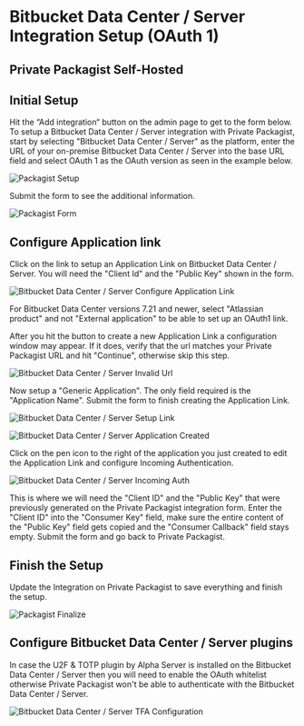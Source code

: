 # Bitbucket Data Center / Server Integration Setup (OAuth 1)
## Private Packagist Self-Hosted

## Initial Setup
Hit the “Add integration“ button on the admin page to get to the form below.
To setup a Bitbucket Data Center / Server integration with Private Packagist, start by selecting "Bitbucket Data Center / Server"
as the platform, enter the URL of your on-premise Bitbucket Data Center / Server into the base URL field and select OAuth 1 as the OAuth version as seen in the example below.

![Packagist Setup](/Resources/public/img/docs/integration-setup/bitbucket-server-oauth1-01-packagist-setup.png)

Submit the form to see the additional information.

![Packagist Form](/Resources/public/img/docs/integration-setup/bitbucket-server-oauth1-02-packagist-form.png)

## Configure Application link
Click on the link to setup an Application Link on Bitbucket Data Center / Server. You will need the "Client Id" and the "Public Key" shown in the form.

![Bitbucket Data Center / Server Configure Application Link](/Resources/public/img/docs/integration-setup/bitbucket-server-oauth1-03-bitbucket-configure-application-link.png)

For Bitbucket Data Center versions 7.21 and newer, select "Atlassian product" and not "External application" to be able to set up an OAuth1 link.

After you hit the button to create a new Application Link a configuration window may appear. If it does, verify that the url matches your Private Packagist URL and hit "Continue", otherwise skip this step.

![Bitbucket Data Center / Server Invalid Url](/Resources/public/img/docs/integration-setup/bitbucket-server-oauth1-04-bitbucket-invalid-url.png)

Now setup a "Generic Application". The only field required is the "Application Name". Submit the form to finish creating the Application Link.

![Bitbucket Data Center / Server Setup Link](/Resources/public/img/docs/integration-setup/bitbucket-server-oauth1-05-bitbucket-setup-link.png)

![Bitbucket Data Center / Server Application Created](/Resources/public/img/docs/integration-setup/bitbucket-server-oauth1-06-bitbucket-application-created.png)

Click on the pen icon to the right of the application you just created to edit the Application Link and configure Incoming Authentication.

![Bitbucket Data Center / Server Incoming Auth](/Resources/public/img/docs/integration-setup/bitbucket-server-oauth1-07-bitbucket-incoming-auth.png)

This is where we will need the "Client ID" and the "Public Key" that were previously generated on the Private Packagist integration form.
Enter the "Client ID" into the "Consumer Key" field, make sure the entire content of the "Public Key" field gets copied and the "Consumer Callback" field stays empty.
Submit the form and go back to Private Packagist.

## Finish the Setup
Update the Integration on Private Packagist to save everything and finish the setup.

![Packagist Finalize](/Resources/public/img/docs/integration-setup/bitbucket-server-oauth1-08-packagist-finalize.png)

## Configure Bitbucket Data Center / Server plugins

In case the U2F & TOTP plugin by Alpha Server is installed on the Bitbucket Data Center / Server then you will need to enable the OAuth whitelist
otherwise Private Packagist won't be able to authenticate with the Bitbucket Data Center / Server.

![Bitbucket Data Center / Server TFA Configuration](/Resources/public/img/docs/integration-setup/bitbucket-server-09-tfa.png)
